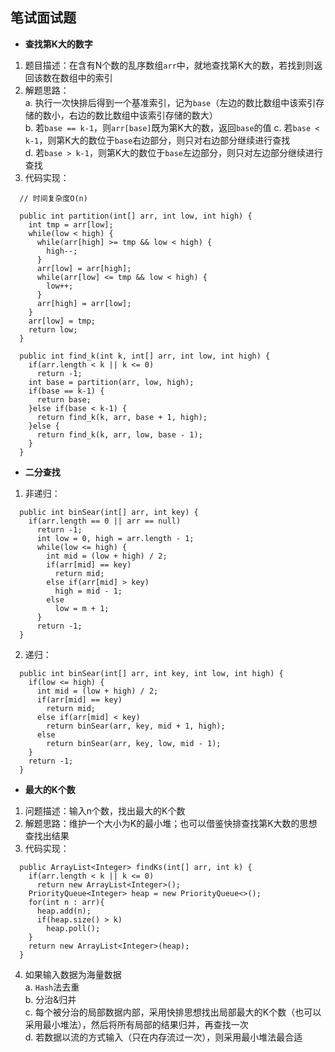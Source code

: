 ## 笔试面试题
- **查找第K大的数字**  
1. 题目描述：在含有N个数的乱序数组`arr`中，就地查找第K大的数，若找到则返回该数在数组中的索引    
2. 解题思路：  
a. 执行一次快排后得到一个基准索引，记为`base`（左边的数比数组中该索引存储的数小，右边的数比数组中该索引存储的数大）  
b. 若`base == k-1`，则`arr[base]`既为第K大的数，返回`base`的值
c. 若`base < k-1`，则第K大的数位于`base`右边部分，则只对右边部分继续进行查找  
d. 若`base > k-1`，则第K大的数位于`base`左边部分，则只对左边部分继续进行查找   
3. 代码实现：  
```
  // 时间复杂度O(n)

  public int partition(int[] arr, int low, int high) {
    int tmp = arr[low];
    while(low < high) {
      while(arr[high] >= tmp && low < high) {
        high--;
      }
      arr[low] = arr[high];
      while(arr[low] <= tmp && low < high) {
        low++;
      }
      arr[high] = arr[low];
    }
    arr[low] = tmp;
    return low;
  }
  
  public int find_k(int k, int[] arr, int low, int high) {
    if(arr.length < k || k <= 0)
      return -1;
    int base = partition(arr, low, high);
    if(base == k-1) {
      return base;
    }else if(base < k-1) {
      return find_k(k, arr, base + 1, high);
    }else {
      return find_k(k, arr, low, base - 1);
    }
  } 
```
- **二分查找**  
1. 非递归：  
```
  public int binSear(int[] arr, int key) {
    if(arr.length == 0 || arr == null)
      return -1;
      int low = 0, high = arr.length - 1;
      while(low <= high) {
        int mid = (low + high) / 2;
        if(arr[mid] == key) 
          return mid;
        else if(arr[mid] > key)  
          high = mid - 1;
        else 
          low = m + 1;
      }
      return -1;
  }
```  
2. 递归：  
```
  public int binSear(int[] arr, int key, int low, int high) {
    if(low <= high) {
      int mid = (low + high) / 2;
      if(arr[mid] == key)
        return mid;
      else if(arr[mid] < key) 
        return binSear(arr, key, mid + 1, high);
      else
        return binSear(arr, key, low, mid - 1);
    }
    return -1;
  }
```
- **最大的K个数**  
1. 问题描述：输入n个数，找出最大的K个数  
2. 解题思路：维护一个大小为K的最小堆；也可以借鉴快排查找第K大数的思想查找出结果
3. 代码实现：
```
  public ArrayList<Integer> findKs(int[] arr, int k) {
    if(arr.length < k || k <= 0)
      return new ArrayList<Integer>();
    PriorityQueue<Integer> heap = new PriorityQueue<>();
    for(int n : arr){
      heap.add(n);
      if(heap.size() > k)
        heap.poll();
    }
    return new ArrayList<Integer>(heap);
  }
```  
4. 如果输入数据为海量数据  
a. `Hash`法去重  
b. 分治&归并  
c. 每个被分治的局部数据内部，采用快排思想找出局部最大的K个数（也可以采用最小堆法），然后将所有局部的结果归并，再查找一次  
d. 若数据以流的方式输入（只在内存流过一次），则采用最小堆法最合适
